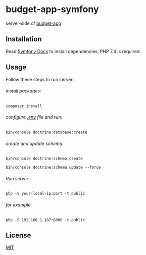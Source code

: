# budget-app-symfony


server-side of [budget-app](https://github.com/DybekK/budget-app)

## Installation

Read [Symfony Docs](https://reactnative.dev/docs/getting-started) to install dependencies. 
PHP 7.4 is required.

## Usage
Follow these steps to run server:

###### install packages:

`
composer install 
`

###### configure [.env](https://symfony.com/doc/current/doctrine.html) file and run:

`
bin/console doctrine:database:create
`

###### create and update schema:

`
bin/console doctrine:schema:create
`

`
bin/console doctrine:schema:update --force
`

###### Run server:

`
php -S your-local-ip:port -t public
`
###### for example

`
php -S 192.168.1.187:8000 -t public
`

## License
[MIT](https://choosealicense.com/licenses/mit/)
